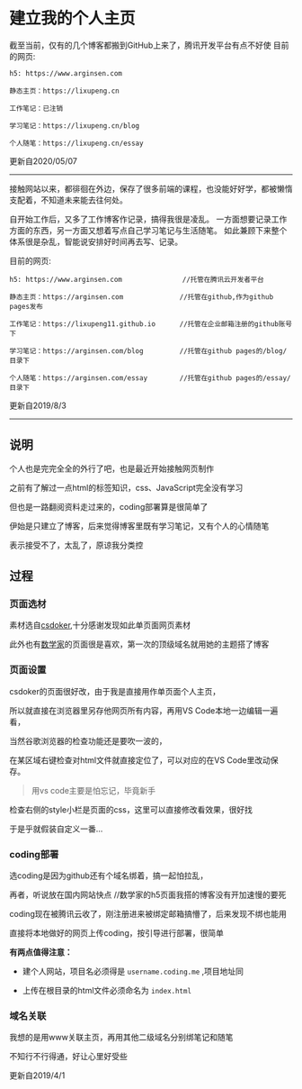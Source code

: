 # 建立我的个人主页

截至当前，仅有的几个博客都搬到GitHub上来了，腾讯开发平台有点不好使
目前的网页:
```
h5: https://www.arginsen.com               

静态主页：https://lixupeng.cn

工作笔记：已注销

学习笔记：https://lixupeng.cn/blog       

个人随笔：https://lixupeng.cn/essay      
```
更新自2020/05/07

---

接触网站以来，都徘徊在外边，保存了很多前端的课程，也没能好好学，都被懒惰支配着，不知道未来能去往何处。

自开始工作后，又多了工作博客作记录，搞得我很是凌乱。
一方面想要记录工作方面的东西，另一方面又想着写点自己学习笔记与生活随笔。
如此兼顾下来整个体系很是杂乱，智能说安排好时间再去写、记录。

目前的网页:
```
h5: https://www.arginsen.com               //托管在腾讯云开发者平台

静态主页：https://arginsen.com              //托管在github,作为github pages发布

工作笔记：https://lixupeng11.github.io      //托管在企业邮箱注册的github账号下

学习笔记：https://arginsen.com/blog         //托管在github pages的/blog/目录下

个人随笔：https://arginsen.com/essay        //托管在github pages的/essay/目录下
```

更新自2019/8/3

---

## 说明

个人也是完完全全的外行了吧，也是最近开始接触网页制作

之前有了解过一点html的标签知识，css、JavaScript完全没有学习

但也是一路翻阅资料走过来的，coding部署算是很简单了

伊始是只建立了博客，后来觉得博客里既有学习笔记，又有个人的心情随笔

表示接受不了，太乱了，原谅我分类控

## 过程

### 页面选材

素材选自[csdoker](https://csdoker.com/),十分感谢发现如此单页面网页素材

此外也有[数学家](https://zhwangart.github.io/)的页面很是喜欢，第一次的顶级域名就用她的主题搭了博客

### 页面设置

csdoker的页面很好改，由于我是直接用作单页面个人主页，

所以就直接在浏览器里另存他网页所有内容，再用VS Code本地一边编辑一遍看，

当然谷歌浏览器的检查功能还是要吹一波的，

在某区域右键检查对html文件就直接定位了，可以对应的在VS Code里改动保存。

>用vs code主要是怕忘记，毕竟新手

检查右侧的style小栏是页面的css，这里可以直接修改看效果，很好找

于是乎就假装自定义一番...

### coding部署

选coding是因为github还有个域名绑着，搞一起怕拉乱，

再者，听说放在国内网站快点  //数学家的h5页面我搭的博客没有开加速慢的要死

coding现在被腾讯云收了，刚注册进来被绑定邮箱搞懵了，后来发现不绑也能用

直接将本地做好的网页上传coding，按引导进行部署，很简单

**有两点值得注意：**

+ 建个人网站，项目名必须得是 `username.coding.me` ,项目地址同

+ 上传在根目录的html文件必须命名为 `index.html`

### 域名关联

我想的是用www关联主页，再用其他二级域名分别绑笔记和随笔

不知行不行得通，好让心里好受些

更新自2019/4/1

